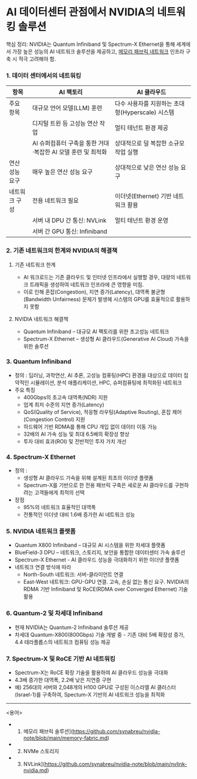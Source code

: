 # AI 데이터센터 관점에서 NVIDIA의 네트워킹 솔루션 #

핵심 정리: NVIDIA는 Quantum Infiniband 및 Spectrum-X Ethernet을 통해 세계에서 가장 높은 성능의 AI 네트워크 솔루션을 제공하고, [메모리 패브릭 네트워크](https://github.com/synabreu/nvidia-note/blob/main/memory-fabric.md) 인프라 구축 시 적극 고려해야 함. 

### 1. 데이터 센터에서의 네트워킹 ###

|항목|AI 팩토리| AI 클라우드|
|----|---------|--------|
|주요 항목| 대규모 언어 모델(LLM) 훈련| 다수 사용자를 지원하는 초대형(Hyperscale) 시스템|
|         | 디지털 트윈 등 고성능 연산 작업 |  멀티 테넌트 환경 제공 |
|         | AI 슈퍼컴퓨터 구축을 통한 거대·복잡한 AI 모델 훈련 및 최적화 | 상대적으로 덜 복잡한 소규모 작업 실행 |
|연산 성능 요구| 매우 높은 연산 성능 요구 | 상대적으로 낮은 연산 성능 요구 |
|네트워크 구성| 전용 네트워크 필요 | 이더넷(Ethernet) 기반 네트워크 활용 |
|            | 서버 내 DPU 간 통신: NVLink |멀티 테넌트 환경 운영  |
|            | 서버 간 GPU 통신: Infiniband |  |

### 2. 기존 네트워크의 한계와 NVIDIA의 해결책 ###

1) 기존 네트워크 한계
   * AI 워크로드는 기존 클라우드 및 인터넷 인프라에서 실행할 경우, 대량의 네트워크 트래픽을 생성하여 네트워크 인프라에 큰 영향을 미침.
   * 이로 인해 혼잡(Congestion), 지연 증가(Latency), 대역폭 불균형(Bandwidth Unfairness) 문제가 발생헤 시스템의 GPU를 효율적으로 활용하지 못함

2) NVIDIA 네트워크 해결책
   * Quantum Infiniband – 대규모 AI 팩토리를 위한 초고성능 네트워크
   * Spectrum-X Ethernet – 생성형 AI 클라우드(Generative AI Cloud) 가속을 위한 솔루션

### 3. Quantum Infiniband ###
  * 정의 : 딥러닝, 과학연산, AI 추론, 고성능 컴퓨팅(HPC) 환경을 대상으로 데이터 집약적인 시뮬레이션, 분석 애플리케이션, HPC, 슈퍼컴퓨팅에 최적화된 네트워크
  * 주요 특징
      * 400Gbps의 초고속 대역폭(NDR) 지원
      * 업계 최저 수준의 지연 증가(Latency)
      * QoS(Quality of Service), 적응형 라우팅(Adaptive Routing), 혼잡 제어(Congestion Control) 지원
      * 하드웨어 기반 RDMA를 통해 CPU 개입 없이 데이터 이동 가능
      * 32배의 AI 가속 성능 및 최대 6.5배의 확장성 향상
      * 투자 대비 효과(ROI) 및 전반적인 투자 가치 개선

### 4. Spectrum-X Ethernet ###
  * 정의 :
      * 생성형 AI 클라우드 가속을 위해 설계된 최초의 이더넷 플랫폼
      * Spectrum-X를 기반으로 한 전용 패브릭 구축은 새로운 AI 클라우드를 구현하려는 고객들에게 최적의 선택
  * 장점
      * 95%의 네트워크 효율적인 대역폭
      * 전통적인 이더넷 대비 1.6배 증가한 AI 네트워크 성능

### 5. NVIDIA 네트워크 플랫폼 ###
  * Quantum X800 Infiniband – 대규모 AI 시스템을 위한 차세대 플랫폼
  * BlueField-3 DPU – 네트워크, 스토리지, 보안을 통합한 데이터센터 가속 솔루션
  * Spectrum-X Ethernet - AI 클라우드 성능을 극대화하기 위한 이더넷 플랫폼
  * 네트워크 연결 방식에 따라
    * North-South 네트워크: 서버-클라이언트 연결
    * East-West 네트워크: GPU-GPU 연결. 고속, 손실 없는 통신 요구. NVIDIA의 RDMA 기반 Infiniband 및 RoCE(RDMA over Converged Ethernet) 기술 활용
   
### 6. Quantum-2 및 차세대 Infiniband ###

  * 현재 NVIDIA는 Quantum-2 Infiniband 솔루션 제공
  * 차세대 Quantum-X800(800Gbps) 기술 개발 중 - 기존 대비 5배 확장성 증가, 4.4 테라플롭스의 네트워크 컴퓨팅 성능 제공

### 7. Spectrum-X 및 RoCE 기반 AI 네트워킹 ###

  * Spectrum-X는 RoCE 확장 기술을 활용하여 AI 클라우드 성능을 극대화
  * 4.3배 증가한 대역폭, 2.2배 낮은 지연증 구현
  * 예) 256대의 서버와 2,048개의 H100 GPU로 구성된 이스라엘 AI 클러스터(Israel-1)를 구축하여, Spectum-X 기반의 AI 네트워크 성능을 최적화

----------------------------------------------------------------------------------------------------------

<용어>

  * 1. 메모리 패브릭 솔루션](https://github.com/synabreu/nvidia-note/blob/main/memory-fabric.md)
  * 2. NVMe 스토리지
  * 3. NVLink](https://github.com/synabreu/nvidia-note/blob/main/nvlink-nvidia.md)
